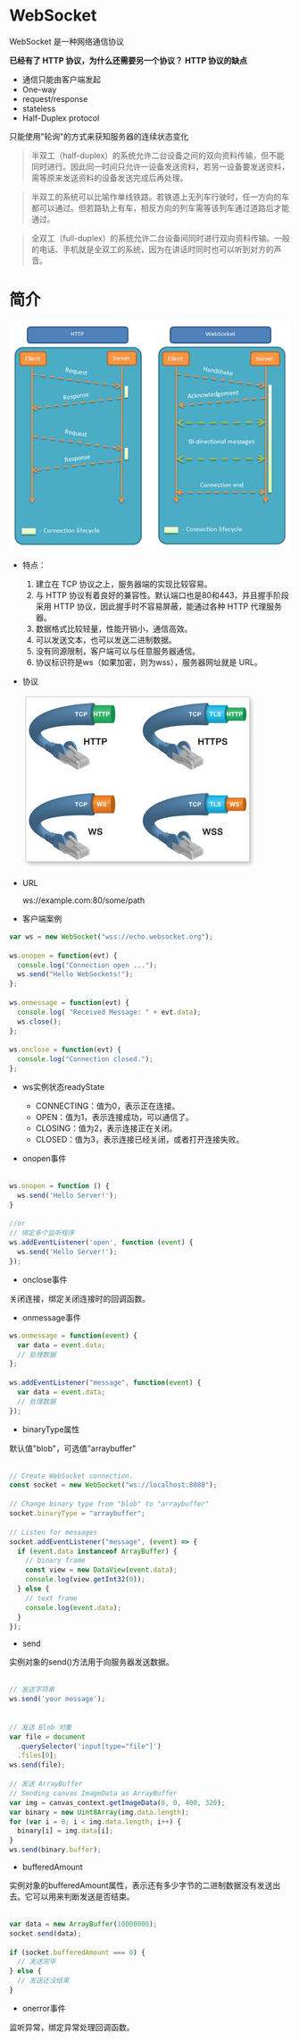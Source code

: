 
# WebSocket

WebSocket 是一种网络通信协议

**已经有了 HTTP 协议，为什么还需要另一个协议？**
**HTTP 协议的缺点**
- 通信只能由客户端发起
- One-way
- request/response
- stateless
- Half-Duplex protocol

只能使用"轮询"的方式来获知服务器的连续状态变化

> 半双工（half-duplex）的系统允许二台设备之间的双向资料传输，但不能同时进行。因此同一时间只允许一设备发送资料，若另一设备要发送资料，需等原来发送资料的设备发送完成后再处理。

>半双工的系统可以比喻作单线铁路。若铁道上无列车行驶时，任一方向的车都可以通过。但若路轨上有车，相反方向的列车需等该列车通过道路后才能通过。

>全双工（full-duplex）的系统允许二台设备间同时进行双向资料传输。一般的电话、手机就是全双工的系统，因为在讲话时同时也可以听到对方的声音。


# 简介

![WebSocket通讯](websocket_desc.png)

- 特点：

  1. 建立在 TCP 协议之上，服务器端的实现比较容易。
  2. 与 HTTP 协议有着良好的兼容性。默认端口也是80和443，并且握手阶段采用 HTTP 协议，因此握手时不容易屏蔽，能通过各种 HTTP 代理服务器。
  3. 数据格式比较轻量，性能开销小，通信高效。
  4. 可以发送文本，也可以发送二进制数据。
  5. 没有同源限制，客户端可以与任意服务器通信。
  6. 协议标识符是ws（如果加密，则为wss），服务器网址就是 URL。

- 协议

  ![协议](websoket协议.jpg)

- URL

    ws://example.com:80/some/path

- 客户端案例

```js
var ws = new WebSocket("wss://echo.websocket.org");

ws.onopen = function(evt) { 
  console.log("Connection open ..."); 
  ws.send("Hello WebSockets!");
};

ws.onmessage = function(evt) {
  console.log( "Received Message: " + evt.data);
  ws.close();
};

ws.onclose = function(evt) {
  console.log("Connection closed.");
};

```

- ws实例状态readyState
  - CONNECTING：值为0，表示正在连接。
  - OPEN：值为1，表示连接成功，可以通信了。
  - CLOSING：值为2，表示连接正在关闭。
  - CLOSED：值为3，表示连接已经关闭，或者打开连接失败。

- onopen事件

```js

ws.onopen = function () {
  ws.send('Hello Server!');
}

//or
// 绑定多个监听程序
ws.addEventListener('open', function (event) {
  ws.send('Hello Server!');
});

```

- onclose事件

关闭连接，绑定关闭连接时的回调函数。

- onmessage事件

```js
ws.onmessage = function(event) {
  var data = event.data;
  // 处理数据
};

ws.addEventListener("message", function(event) {
  var data = event.data;
  // 处理数据
});

```

- binaryType属性

默认值"blob"，可选值"arraybuffer"

```js

// Create WebSocket connection.
const socket = new WebSocket("ws://localhost:8080");

// Change binary type from "blob" to "arraybuffer"
socket.binaryType = "arraybuffer";

// Listen for messages
socket.addEventListener("message", (event) => {
  if (event.data instanceof ArrayBuffer) {
    // binary frame
    const view = new DataView(event.data);
    console.log(view.getInt32(0));
  } else {
    // text frame
    console.log(event.data);
  }
});

```

- send

实例对象的send()方法用于向服务器发送数据。

```js

// 发送字符串
ws.send('your message');


// 发送 Blob 对象
var file = document
  .querySelector('input[type="file"]')
  .files[0];
ws.send(file);

// 发送 ArrayBuffer
// Sending canvas ImageData as ArrayBuffer
var img = canvas_context.getImageData(0, 0, 400, 320);
var binary = new Uint8Array(img.data.length);
for (var i = 0; i < img.data.length; i++) {
  binary[i] = img.data[i];
}
ws.send(binary.buffer);

```

- bufferedAmount

实例对象的bufferedAmount属性，表示还有多少字节的二进制数据没有发送出去。它可以用来判断发送是否结束。

```js

var data = new ArrayBuffer(10000000);
socket.send(data);

if (socket.bufferedAmount === 0) {
  // 发送完毕
} else {
  // 发送还没结束
}
```

- onerror事件

监听异常，绑定异常处理回调函数。
